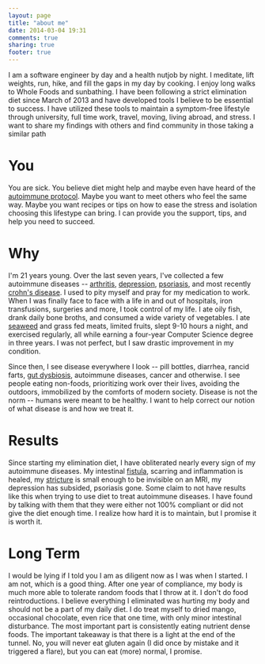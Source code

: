 ```yaml
---
layout: page
title: "about me"
date: 2014-03-04 19:31
comments: true
sharing: true
footer: true
---
```


I am a software engineer by day and a health nutjob by night. I meditate, lift weights, run, hike, and fill the gaps in my day by cooking. I enjoy long walks to Whole Foods and sunbathing. I have been following a strict elimination diet since March of 2013 and have developed tools I believe to be essential to success. I have utilized these tools to maintain a symptom-free lifestyle through university, full time work, travel, moving, living abroad, and stress. I want to share my findings with others and find community in those taking a similar path

# You

You are sick. You believe diet might help and maybe even have heard of the [autoimmune protocol](http://eatinghorror.com/blog/2014/03/05/why-aip/). Maybe you want to meet others who feel the same way. Maybe you want recipes or tips on how to ease the stress and isolation choosing this lifestype can bring. I can provide you the support, tips, and help you need to succeed.

# Why

I'm 21 years young. Over the last seven years, I've collected a few autoimmune diseases -- [arthritis](http://en.wikipedia.org/wiki/Ankylosing_spondylitis), [depression](http://en.wikipedia.org/wiki/Major_depressive_disorder), [psoriasis](http://en.wikipedia.org/wiki/Psoriasis), and most recently [crohn's disease](http://en.wikipedia.org/wiki/Crohn's_disease). I used to pity myself and pray for my medication to work. When I was finally face to face with a life in and out of hospitals, iron transfusions, surgeries and more, I took control of my life. I ate oily fish, drank daily bone broths, and consumed a wide variety of vegetables. I ate [seaweed](http://www.amazon.com/gp/product/B0076YG8AE/ref=as_li_qf_sp_asin_tl?ie=UTF8&camp=1789&creative=9325&creativeASIN=B0076YG8AE&linkCode=as2&tag=eatihorr-20) and grass fed meats, limited fruits, slept 9-10 hours a night, and exercised regularly, all while earning a four-year Computer Science degree in three years. I was not perfect, but I saw drastic improvement in my condition. 

Since then, I see disease everywhere I look -- pill bottles, diarrhea, rancid farts, [gut dysbiosis](http://en.wikipedia.org/wiki/Dysbiosis), autoimmune diseases, cancer and otherwise. I see people eating non-foods, prioritizing work over their lives, avoiding the outdoors, immobilized by the comforts of modern society. Disease is not the norm -- humans were meant to be healthy. I want to help correct our notion of what disease is and how we treat it.

# Results

Since starting my elimination diet, I have obliterated nearly every sign of my autoimmune diseases. My intestinal [fistula](http://en.wikipedia.org/wiki/Fistula), scarring and inflammation is healed, my [stricture](http://www.crohnsforum.com/wiki/Stricture) is small enough to be invisible on an MRI, my depression has subsided, psoriasis gone. Some claim to not have results like this when trying to use diet to treat autoimmune diseases. I have found by talking with them that they were either not 100% compliant or did not give the diet enough time. I realize how hard it is to maintain, but I promise it is worth it.

# Long Term

I would be lying if I told you I am as diligent now as I was when I started. I am not, which is a good thing. After one year of compliance, my body is much more able to tolerate random foods that I throw at it. I don't do food reintroductions. I believe everything I eliminated was hurting my body and should not be a part of my daily diet. I do treat myself to dried mango, occasional chocolate, even rice that one time, with only minor intestinal disturbance. The most important part is consistently eating nutrient dense foods. The important takeaway is that there is a light at the end of the tunnel. No, you will never eat gluten again (I did once by mistake and it triggered a flare), but you can eat (more) normal, I promise.

